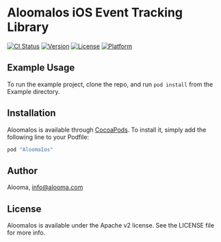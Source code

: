 # AloomaIos iOS Event Tracking Library

[![CI Status](http://img.shields.io/travis/Alooma/AloomaIos.svg?style=flat)](https://travis-ci.org/Alooma/AloomaIos)
[![Version](https://img.shields.io/cocoapods/v/AloomaIos.svg?style=flat)](http://cocoapods.org/pods/AloomaIos)
[![License](https://img.shields.io/cocoapods/l/AloomaIos.svg?style=flat)](http://cocoapods.org/pods/AloomaIos)
[![Platform](https://img.shields.io/cocoapods/p/AloomaIos.svg?style=flat)](http://cocoapods.org/pods/AloomaIos)

## Example Usage

To run the example project, clone the repo, and run `pod install` from the Example directory.


## Installation

AloomaIos is available through [CocoaPods](http://cocoapods.org). To install
it, simply add the following line to your Podfile:

```ruby
pod "AloomaIos"
```

## Author

Alooma, info@alooma.com

## License

AloomaIos is available under the Apache v2 license. See the LICENSE file for more info.
